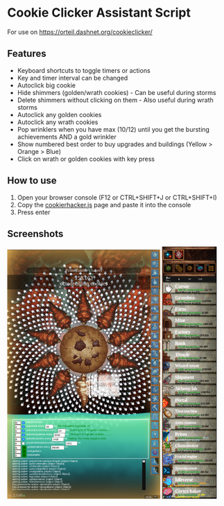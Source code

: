 # Cookie Clicker Assistant Script
For use on https://orteil.dashnet.org/cookieclicker/

## Features
- Keyboard shortcuts to toggle timers or actions
- Key and timer interval can be changed
- Autoclick big cookie
- Hide shimmers (golden/wrath cookies) - Can be useful during storms
- Delete shimmers without clicking on them - Also useful during wrath storms
- Autoclick any golden cookies
- Autoclick any wrath cookies
- Pop wrinklers when you have max (10/12) until you get the bursting achievements AND a gold wrinkler
- Show numbered best order to buy upgrades and buildings (Yellow > Orange > Blue)
- Click on wrath or golden cookies with key press

## How to use
1. Open your browser console (F12 or CTRL+SHIFT+J or CTRL+SHIFT+I)
2. Copy the [cookierhacker.js](https://raw.githubusercontent.com/blipk/cookiehacker/main/cookiehacker.js) page and paste it into the console
3. Press enter

## Screenshots
<p float="left">
 <img src="/doc1.png" width="70%" />
 <img src="/doc2.png" width="25%" />
</p>
